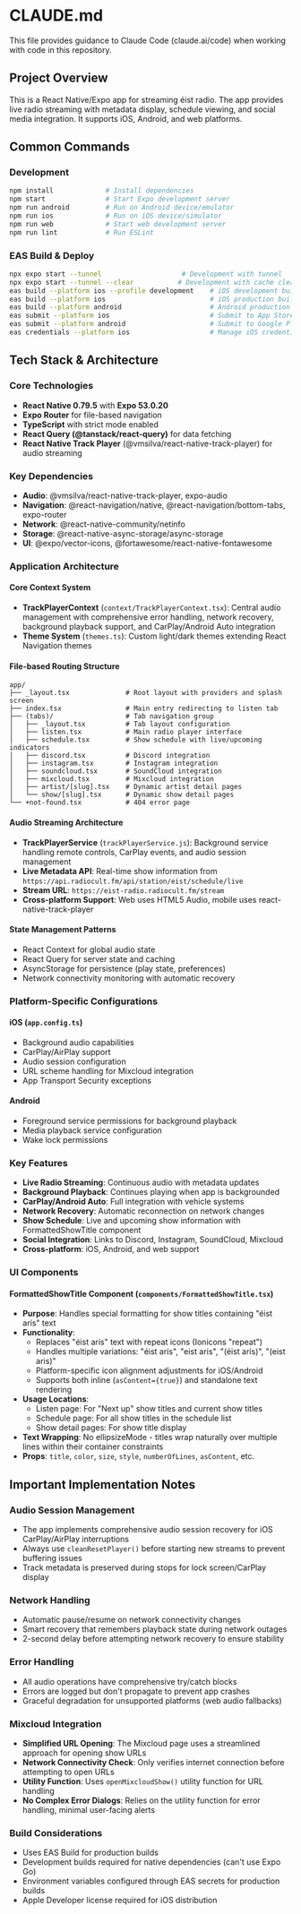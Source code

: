 # CLAUDE.md

This file provides guidance to Claude Code (claude.ai/code) when working with code in this repository.

## Project Overview

This is a React Native/Expo app for streaming éist radio. The app provides live radio streaming with metadata display, schedule viewing, and social media integration. It supports iOS, Android, and web platforms.

## Common Commands

### Development
```bash
npm install             # Install dependencies
npm start               # Start Expo development server
npm run android         # Run on Android device/emulator
npm run ios             # Run on iOS device/simulator
npm run web             # Start web development server
npm run lint            # Run ESLint
```

### EAS Build & Deploy
```bash
npx expo start --tunnel                    # Development with tunnel
npx expo start --tunnel --clear           # Development with cache clear
eas build --platform ios --profile development    # iOS development build
eas build --platform ios                          # iOS production build
eas build --platform android                      # Android production build
eas submit --platform ios                         # Submit to App Store
eas submit --platform android                     # Submit to Google Play
eas credentials --platform ios                    # Manage iOS credentials
```

## Tech Stack & Architecture

### Core Technologies
- **React Native 0.79.5** with **Expo 53.0.20**
- **Expo Router** for file-based navigation
- **TypeScript** with strict mode enabled
- **React Query (@tanstack/react-query)** for data fetching
- **React Native Track Player** (@vmsilva/react-native-track-player) for audio streaming

### Key Dependencies
- **Audio**: @vmsilva/react-native-track-player, expo-audio
- **Navigation**: @react-navigation/native, @react-navigation/bottom-tabs, expo-router
- **Network**: @react-native-community/netinfo
- **Storage**: @react-native-async-storage/async-storage
- **UI**: @expo/vector-icons, @fortawesome/react-native-fontawesome

### Application Architecture

#### Core Context System
- **TrackPlayerContext** (`context/TrackPlayerContext.tsx`): Central audio management with comprehensive error handling, network recovery, background playback support, and CarPlay/Android Auto integration
- **Theme System** (`themes.ts`): Custom light/dark themes extending React Navigation themes

#### File-based Routing Structure
```
app/
├── _layout.tsx              # Root layout with providers and splash screen
├── index.tsx                # Main entry redirecting to listen tab
├── (tabs)/                  # Tab navigation group
│   ├── _layout.tsx          # Tab layout configuration
│   ├── listen.tsx           # Main radio player interface
│   ├── schedule.tsx         # Show schedule with live/upcoming indicators
│   ├── discord.tsx          # Discord integration
│   ├── instagram.tsx        # Instagram integration
│   ├── soundcloud.tsx       # SoundCloud integration
│   ├── mixcloud.tsx         # Mixcloud integration
│   ├── artist/[slug].tsx    # Dynamic artist detail pages
│   └── show/[slug].tsx      # Dynamic show detail pages
└── +not-found.tsx           # 404 error page
```

#### Audio Streaming Architecture
- **TrackPlayerService** (`trackPlayerService.js`): Background service handling remote controls, CarPlay events, and audio session management
- **Live Metadata API**: Real-time show information from `https://api.radiocult.fm/api/station/eist/schedule/live`
- **Stream URL**: `https://eist-radio.radiocult.fm/stream`
- **Cross-platform Support**: Web uses HTML5 Audio, mobile uses react-native-track-player

#### State Management Patterns
- React Context for global audio state
- React Query for server state and caching
- AsyncStorage for persistence (play state, preferences)
- Network connectivity monitoring with automatic recovery

### Platform-Specific Configurations

#### iOS (`app.config.ts`)
- Background audio capabilities
- CarPlay/AirPlay support
- Audio session configuration
- URL scheme handling for Mixcloud integration
- App Transport Security exceptions

#### Android
- Foreground service permissions for background playback
- Media playback service configuration
- Wake lock permissions

### Key Features
- **Live Radio Streaming**: Continuous audio with metadata updates
- **Background Playback**: Continues playing when app is backgrounded
- **CarPlay/Android Auto**: Full integration with vehicle systems
- **Network Recovery**: Automatic reconnection on network changes
- **Show Schedule**: Live and upcoming show information with FormattedShowTitle component
- **Social Integration**: Links to Discord, Instagram, SoundCloud, Mixcloud
- **Cross-platform**: iOS, Android, and web support

### UI Components

#### FormattedShowTitle Component (`components/FormattedShowTitle.tsx`)
- **Purpose**: Handles special formatting for show titles containing "éist arís" text
- **Functionality**: 
  - Replaces "éist arís" text with repeat icons (Ionicons "repeat")
  - Handles multiple variations: "éist arís", "eist aris", "(éist arís)", "(eist aris)"
  - Platform-specific icon alignment adjustments for iOS/Android
  - Supports both inline (`asContent={true}`) and standalone text rendering
- **Usage Locations**:
  - Listen page: For "Next up" show titles and current show titles
  - Schedule page: For all show titles in the schedule list
  - Show detail pages: For show title display
- **Text Wrapping**: No ellipsizeMode - titles wrap naturally over multiple lines within their container constraints
- **Props**: `title`, `color`, `size`, `style`, `numberOfLines`, `asContent`, etc.

## Important Implementation Notes

### Audio Session Management
- The app implements comprehensive audio session recovery for iOS CarPlay/AirPlay interruptions
- Always use `cleanResetPlayer()` before starting new streams to prevent buffering issues
- Track metadata is preserved during stops for lock screen/CarPlay display

### Network Handling
- Automatic pause/resume on network connectivity changes
- Smart recovery that remembers playback state during network outages
- 2-second delay before attempting network recovery to ensure stability

### Error Handling
- All audio operations have comprehensive try/catch blocks
- Errors are logged but don't propagate to prevent app crashes
- Graceful degradation for unsupported platforms (web audio fallbacks)

### Mixcloud Integration
- **Simplified URL Opening**: The Mixcloud page uses a streamlined approach for opening show URLs
- **Network Connectivity Check**: Only verifies internet connection before attempting to open URLs
- **Utility Function**: Uses `openMixcloudShow()` utility function for URL handling
- **No Complex Error Dialogs**: Relies on the utility function for error handling, minimal user-facing alerts

### Build Considerations
- Uses EAS Build for production builds
- Development builds required for native dependencies (can't use Expo Go)
- Environment variables configured through EAS secrets for production builds
- Apple Developer license required for iOS distribution